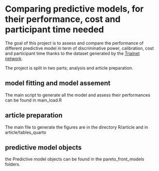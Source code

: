 
# Comparing predictive models, for their performance, cost and participant time needed

<!-- badges: start -->
<!-- badges: end -->

The goal of this project is to assess and compare the performance of different predictive model in term of discriminative power, calibration, cost and participant time thanks to the dataset generated by the [Trialnet network](https://www.trialnet.org/researchers).


The project is split in two parts; analysis and article preparation.



## model fitting and model assement

The main script to generate all the model and assess their performances can be found in main_load.R


## article preparation

The main file to generate the figures are in the directory R/article and in article/tables_quarto

## predictive model objects

the Predictive model objects can be found in the pareto_front_models folders.

